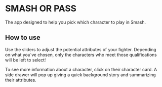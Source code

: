 # SMASH OR PASS

The app designed to help you pick which character to play in Smash. 

## How to use

Use the sliders to adjust the potential attributes of your fighter. Depending on what you've chosen, only the characters who meet those qualifications will be left to select!

To see more information about a character, click on their character card. A side drawer will pop up giving a quick background story and summarizing their attributes.
